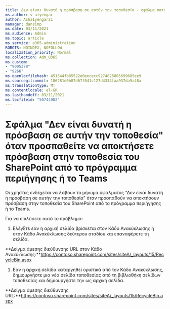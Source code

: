 ```yaml
---
title: Δεν είναι δυνατή η πρόσβαση σε αυτήν την τοποθεσία - σφάλμα κατά την προσπάθεια πρόσβασης σε τοποθεσία του SharePoint από το πρόγραμμα περιήγησης ή το Teams
ms.author: v-aiyengar
author: AshaIyengar21
manager: dansimp
ms.date: 03/11/2021
ms.audience: Admin
ms.topic: article
ms.service: o365-administration
ROBOTS: NOINDEX, NOFOLLOW
localization_priority: Normal
ms.collection: Adm_O365
ms.custom:
- "9005378"
- "9266"
ms.openlocfilehash: 451544fb85522e0eececc9274825805699685ee9
ms.sourcegitcommit: 186281d0b87d67f041c127d4334faa937da9a48a
ms.translationtype: MT
ms.contentlocale: el-GR
ms.lasthandoff: 03/11/2021
ms.locfileid: "50744982"
---
```

# <a name="this-site-cant-be-reached-error-when-trying-to-access-sharepoint-site-from-browser-or-teams"></a>Σφάλμα "Δεν είναι δυνατή η πρόσβαση σε αυτήν την τοποθεσία" όταν προσπαθείτε να αποκτήσετε πρόσβαση στην τοποθεσία του SharePoint από το πρόγραμμα περιήγησης ή το Teams

Οι χρήστες ενδέχεται να λάβουν το μήνυμα σφάλματος "Δεν είναι δυνατή η πρόσβαση σε αυτήν την τοποθεσία" όταν προσπαθούν να αποκτήσουν πρόσβαση στην τοποθεσία του SharePoint από το πρόγραμμα περιήγησης ή το Teams. 

Για να επιλύσετε αυτό το πρόβλημα: 

1. Ελέγξτε εάν η αρχική σελίδα βρίσκεται στον Κάδο Ανακύκλωσης ή στον Κάδο Ανακύκλωσης δεύτερου σταδίου και επαναφέρετε τη σελίδα.

**Δείγμα άμεσης διεύθυνσης URL στον Κάδο Ανακύκλωσης:**https://contoso.sharepoint.com/sites/siteA/_layouts/15/RecycleBin.aspx

1. Εάν η αρχική σελίδα καταργηθεί οριστικά από τον Κάδο Ανακύκλωσης, δημιουργήστε μια νέα σελίδα τοποθεσίας από τη βιβλιοθήκη σελίδων τοποθεσίας και δημιουργήστε την ως αρχική σελίδα. 

**Δείγμα άμεσης διεύθυνσης URL:**https://contoso.sharepoint.com/sites/siteA/_layouts/15/RecycleBin.aspx